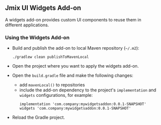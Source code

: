## Jmix UI Widgets Add-on

A widgets add-on provides custom UI components to reuse them in different applications.

### Using the Widgets Add-on

* Build and publish the add-on to local Maven repository (`~/.m2`):

  ```
  ./gradlew clean publishToMavenLocal
  ```

* Open the project where you want to apply the widgets add-on.
* Open the `build.gradle` file and make the following changes:
  * add `mavenLocal()` to repositories
  * include the add-on dependency to the project's `implementation` and `widgets` configurations, for example:
    ```
    implementation 'com.company:mywidgetsaddon:0.0.1-SNAPSHOT'
    widgets 'com.company:mywidgetsaddon:0.0.1-SNAPSHOT'
    ```
* Reload the Gradle project.
